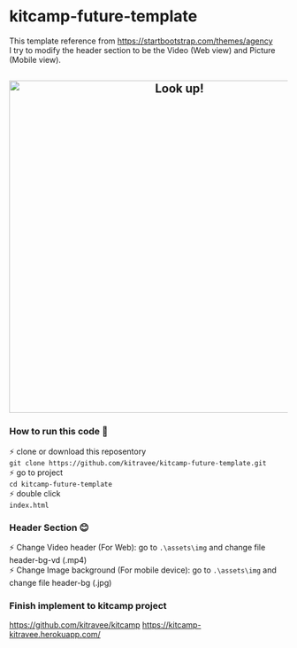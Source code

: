 # kitcamp-future-template
This template reference from https://startbootstrap.com/themes/agency  \
I try to modify the header section to be the Video (Web view) and Picture (Mobile view).

<h2 align="center">
  <img src="https://github.com/kitravee/kitcamp-future-template/blob/master/assets/img/demo.gif" alt="Look up!" width="600px" />
  <br>
</h2>

### How to run this code 👀
⚡️ clone or download this reposentory \
`git clone https://github.com/kitravee/kitcamp-future-template.git`\
⚡️ go to project\
`cd kitcamp-future-template`\
⚡️ double click\
`index.html`

### Header Section 😊
⚡️ Change Video header (For Web): go to `.\assets\img` and change file header-bg-vd (.mp4)\
⚡️ Change Image background (For mobile device): go to `.\assets\img` and change file header-bg (.jpg)

### Finish implement to kitcamp project
https://github.com/kitravee/kitcamp
https://kitcamp-kitravee.herokuapp.com/
